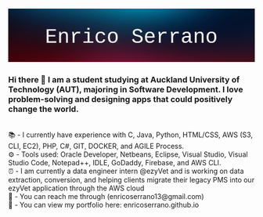 ![Banner](https://raw.githubusercontent.com/enricoserrano/enricoserrano/master/profilebanner.png)

### Hi there 👋 I am a student studying at Auckland University of Technology (AUT), majoring in Software Development. I love problem-solving and designing apps that could positively change the world. 
<br>
📚 - I currently have experience with C, Java, Python, HTML/CSS, AWS (S3, CLI, EC2), PHP, C#, GIT, DOCKER, and AGILE Process. 
<br>
⚙️ - Tools used: Oracle Developer, Netbeans, Eclipse, Visual Studio, Visual Studio Code, Notepad++, IDLE, GoDaddy, Firebase, and AWS CLI.
<br>
⏰ - I am currently a data engineer intern @ezyVet and is working on data extraction, conversion, and helping clients migrate their legacy PMS into our ezyVet application through the AWS cloud
<br>
📧 - You can reach me through (enricoserrano13@gmail.com)
<br>
💬 - You can view my portfolio here: enricoserrano.github.io
<!--
**enricoserrano/enricoserrano** is a ✨ _special_ ✨ repository because its `README.md` (this file) appears on your GitHub profile.

Here are some ideas to get you started:

- 🔭 I’m currently working on ...
- 🌱 I’m currently learning ...
- 👯 I’m looking to collaborate on ...
- 🤔 I’m looking for help with ...
- 💬 Ask me about ...
- 📫 How to reach me: ...
- 😄 Pronouns: ...
- ⚡ Fun fact: ...
-->
